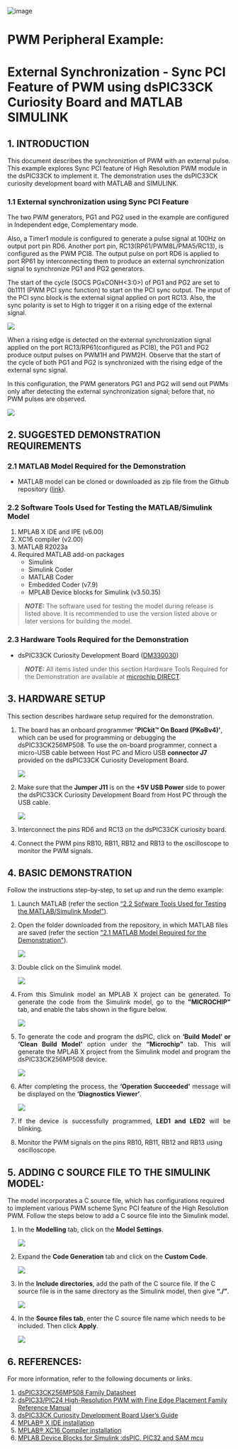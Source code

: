 ![image](images/microchip.jpg) 

# PWM Peripheral Example: 
# External Synchronization - Sync PCI Feature of PWM using dsPIC33CK Curiosity Board and MATLAB SIMULINK

## 1. INTRODUCTION
This document describes the synchroniztion of PWM with an external pulse. This example explores Sync PCI feature of High Resolution PWM module in the dsPIC33CK to implement it. The demonstration uses the dsPIC33CK curiosity development board with MATLAB and SIMULINK.

### 1.1 External synchronization using Sync PCI Feature 
The two PWM generators, PG1 and PG2 used in the example are configured in Independent edge, Complementary mode. 

Also, a Timer1 module is configured to generate a pulse signal at 100Hz on output port pin RD6. Another port pin, RC13(RP61/PWM8L/PMA5/RC13), is configured as the PWM PCI8.  The output pulse on port RD6 is applied to port RP61 by interconnecting them to produce an external synchronization signal to synchronize PG1 and PG2 generators.

The start of the cycle (SOCS PGxCONH<3:0>) of PG1 and PG2 are set to 0b1111 (PWM PCI sync function) to start on the PCI sync output. The input of the PCI sync block is the external signal applied on port RC13. Also, the sync polarity is set to High to trigger it on a rising edge of the external signal.


  <p align="left" >
  <img  src="images/blockdiagram.png"></p>

When a rising edge is detected on the external synchronization signal applied on the port RC13/RP61(configured as PCI8), the PG1 and PG2 produce output pulses on PWM1H and PWM2H. Observe that the start of the cycle of both PG1 and PG2 is synchronized with the rising edge of the external sync signal.

In this configuration, the PWM generators PG1 and PG2 will send out PWMs only after detecting the external synchronization signal; before that, no PWM pulses are observed. 

  <p align="left" >
  <img  src="images/pwm.png"></p>

## 2.	SUGGESTED DEMONSTRATION REQUIREMENTS
### 2.1 MATLAB Model Required for the Demonstration
-  MATLAB model can be cloned or downloaded as zip file from the Github repository ([link](https://github.com/microchip-pic-avr-examples/matlab-dspic33ck-curiosityboard-pwmexample-external-syncpci)).

### 2.2	Software Tools Used for Testing the MATLAB/Simulink Model
1.	MPLAB X IDE and IPE (v6.00)
2.	XC16 compiler (v2.00)
3.	MATLAB R2023a
4.	Required MATLAB add-on packages
    -	Simulink
    -	Simulink Coder
    -	MATLAB Coder
    -	Embedded Coder (v7.9)
    -	MPLAB Device blocks for Simulink (v3.50.35)

> **_NOTE:_**
>The software used for testing the model during release is listed above. It is recommended to use the version listed above or later versions for building the model.

### 2.3	Hardware Tools Required for the Demonstration
- dsPIC33CK Curiosity Development Board ([DM330030](https://www.microchip.com/en-us/development-tool/DM330030))

> **_NOTE:_**
>All items listed under this section Hardware Tools Required for the Demonstration are available at [microchip DIRECT](https://www.microchipdirect.com/).

## 3. HARDWARE SETUP
<p style='text-align: justify;'>This section describes hardware setup required for the demonstration.</p>

1. The board has an onboard programmer **'PICkit™ On Board (PKoBv4)'**, which can be used for programming or debugging the dsPIC33CK256MP508. To use the on-board programmer, connect a micro-USB cable between Host PC and Micro USB **connector J7** provided on the dsPIC33CK Curiosity Development Board. </p>

    <p align="left" >
    <img  src="images/har1.png"></p> 

2. Make sure that the **Jumper J11** is on the **+5V USB Power** side to power the dsPIC33CK Curiosity Development Board from Host PC through the USB cable. </p> 

    <p align="left" >
    <img  src="images/har2.png"></p>

3. Interconnect the pins RD6 and RC13 on the dsPIC33CK curiosity board.

4. Connect the PWM pins RB10, RB11, RB12 and RB13 to the oscilloscope to monitor the PWM signals. </p>

## 4.	BASIC DEMONSTRATION
<p style='text-align: justify;'> Follow the instructions step-by-step, to set up and run the demo example:</p>

1. Launch MATLAB (refer the section [“2.2 Sofware Tools Used for Testing the MATLAB/Simulink Model"](#22-software-tools-used-for-testing-the-matlabsimulink-model)).</p> 
2. Open the folder downloaded from the repository, in which MATLAB files are saved (refer the section ["2.1 MATLAB Model Required for the Demonstration"](#21-matlab-model-required-for-the-demonstration)).

    <p align="left" >
    <img  src="images/dem2.png"></p>

3.	<p style='text-align: justify;'>Double click on the Simulink model.

    <p align="left">
      <img  src="images/dem3.png"></p>
    </p>
    
4.	<p style='text-align: justify;'>From this Simulink model an MPLAB X project can be generated. To generate the code from the Simulink model, go to the <b>"MICROCHIP"</b> tab, and enable the tabs shown in the figure below. 

    <p align="left">
      <img  src="images/dem4.png"></p>
    </p>

5.	<p style='text-align: justify;'>	To generate the code and program the dsPIC, click on <b>‘Build Model’ or ‘Clean Build Model’</b> option under the <b>“Microchip”</b> tab. This will generate the MPLAB X project from the Simulink model and program the dsPIC33CK256MP508 device.

    <p align="left">
      <img  src="images/dem5.png"></p>
    </p>

6.	<p style='text-align: justify;'>After completing the process, the <b>‘Operation Succeeded’</b> message will be displayed on the <b>‘Diagnostics Viewer’</b>.

    <p align="left">
      <img  src="images/dem6.png"></p>
    </p>

7.	<p style='text-align: justify;'>If the device is successfully programmed, <b>LED1 and LED2</b> will be blinking. 

8. Monitor the PWM signals on the pins RB10, RB11, RB12 and RB13 using oscilloscope.

##  5. ADDING C SOURCE FILE TO THE SIMULINK MODEL:
The model incorporates a C source file, which has configurations required to implement various PWM scheme Sync PCI feature of the High Resolution PWM. Follow the steps below to add a C source file into the Simulink model.

1. In the **Modelling** tab, click on the **Model Settings**.

    <p align="left">
      <img  src="images/code1.png"></p>
    </p>

2.	Expand the **Code Generation** tab and click on the **Custom Code**.

    <p align="left">
      <img  src="images/code2.png"></p>
    </p>

3.	In the **Include directories**, add the path of the C source file. If the C source file is in the same directory as the Simulink model, then give **“./”**.

    <p align="left">
      <img  src="images/code3.png"></p>
    </p>

4.	In the **Source files tab**, enter the C source file name which needs to be included. Then click **Apply**.

    <p align="left">
      <img  src="images/code4.png"></p>
    </p>

## 	6. REFERENCES:
For more information, refer to the following documents or links.

1. [dsPIC33CK256MP508 Family Datasheet](https://ww1.microchip.com/downloads/en/DeviceDoc/dsPIC33CK256MP508-Family-Data-Sheet-DS70005349H.pdf)
2. [dsPIC33/PIC24 High-Resolution PWM with Fine Edge Placement Family Reference Manual](http://ww1.microchip.com/downloads/en/DeviceDoc/dsPIC33-PIC24-FRM-High-Resolution-PWM-with-Fine-Edge-Placement-70005320b.pdf)
3. [dsPIC33CK Curiosity Development Board User’s Guide](https://ww1.microchip.com/downloads/aemDocuments/documents/MCU16/ProductDocuments/UserGuides/dsPIC33CK-Curiosity-Development-Board-User%27s-Guide-DS50002859A.pdf)
4.	[MPLAB® X IDE installation](https://microchipdeveloper.com/mplabx:installation)
5.	[MPLAB® XC16 Compiler installation](https://microchipdeveloper.com/xc16:installation)
6.  [MPLAB Device Blocks for Simulink :dsPIC, PIC32 and SAM mcu](https://in.mathworks.com/matlabcentral/fileexchange/71892-mplab-device-blocks-for-simulink-dspic-pic32-and-sam-mcu)
